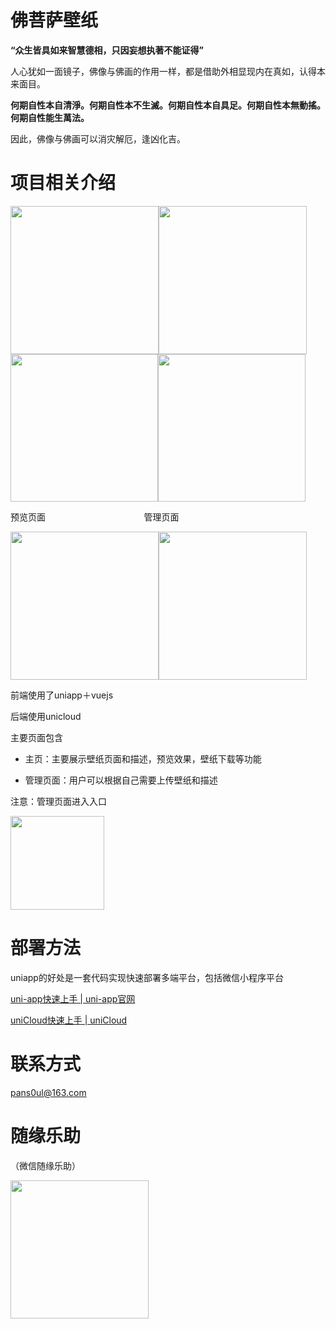 # 佛菩萨壁纸

**“众生皆具如来智慧德相，只因妄想执著不能证得”**

人心犹如一面镜子，佛像与佛画的作用一样，都是借助外相显现内在真如，认得本来面目。

**何期自性本自清淨。何期自性本不生滅。何期自性本自具足。何期自性本無動搖。何期自性能生萬法。**

因此，佛像与佛画可以消灾解厄，逢凶化吉。



# 项目相关介绍

<img title="" src="file:///D:/Users/pans0ul/Documents/HBuilderProjects/BudPaper/doc/assets_README/2025-06-22-20-39-35-dbaa15a986cba917c9a5686da2601c8.png" alt="" width="237"><img title="" src="file:///D:/Users/pans0ul/Documents/HBuilderProjects/BudPaper/doc/assets_README/2025-06-22-20-40-46-2165a11c08908e8575bb51789315e5e.jpg" alt="" width="237"><img title="" src="file:///D:/Users/pans0ul/Documents/HBuilderProjects/BudPaper/doc/assets_README/2025-06-22-20-41-22-ee1a8c39b7861bfc54453b1e4477efb.jpg" alt="" width="236"><img title="" src="file:///D:/Users/pans0ul/Documents/HBuilderProjects/BudPaper/doc/assets_README/2025-06-22-20-41-38-c9a4937fcd60b1a8af1d93a24167692.jpg" alt="" width="236">



预览页面                                        管理页面

<img title="" src="file:///D:/Users/pans0ul/Documents/HBuilderProjects/BudPaper/doc/assets_README/2025-06-22-20-42-09-4dd8895bf83b1a59d5ae87702fe91a9.jpg" alt="" width="237"><img title="" src="file:///D:/Users/pans0ul/Documents/HBuilderProjects/BudPaper/doc/assets_README/2025-06-22-20-43-09-96611cec97ad398c6fe1707b5622a64.jpg" alt="" width="237">



前端使用了uniapp＋vuejs

后端使用unicloud

主要页面包含

- 主页：主要展示壁纸页面和描述，预览效果，壁纸下载等功能

- 管理页面：用户可以根据自己需要上传壁纸和描述



注意：管理页面进入入口

<img title="" src="file:///D:/Users/pans0ul/Documents/HBuilderProjects/BudPaper/doc/assets_README/2025-06-22-20-44-35-image.png" alt="" width="150">

# 部署方法

uniapp的好处是一套代码实现快速部署多端平台，包括微信小程序平台

[uni-app快速上手 | uni-app官网](https://zh.uniapp.dcloud.io/quickstart.html) 

[uniCloud快速上手 | uniCloud](https://doc.dcloud.net.cn/uniCloud/quickstart.html) 



# 联系方式

pans0ul@163.com

# 随缘乐助

（微信随缘乐助）

<img title="" src="file:///D:/Users/pans0ul/Desktop/2025-06-22-20-36-14-image.png" alt="" width="221" data-align="inline">






